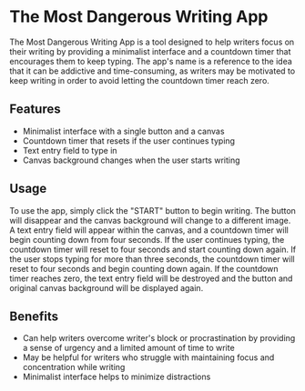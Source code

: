 # The Most Dangerous Writing App

The Most Dangerous Writing App is a tool designed to help writers focus on their writing by providing a minimalist interface and a countdown timer that encourages them to keep typing. The app's name is a reference to the idea that it can be addictive and time-consuming, as writers may be motivated to keep writing in order to avoid letting the countdown timer reach zero.

## Features

- Minimalist interface with a single button and a canvas
- Countdown timer that resets if the user continues typing
- Text entry field to type in
- Canvas background changes when the user starts writing

## Usage

To use the app, simply click the "START" button to begin writing. The button will disappear and the canvas background will change to a different image. A text entry field will appear within the canvas, and a countdown timer will begin counting down from four seconds. If the user continues typing, the countdown timer will reset to four seconds and start counting down again. If the user stops typing for more than three seconds, the countdown timer will reset to four seconds and begin counting down again. If the countdown timer reaches zero, the text entry field will be destroyed and the button and original canvas background will be displayed again.

## Benefits

- Can help writers overcome writer's block or procrastination by providing a sense of urgency and a limited amount of time to write
- May be helpful for writers who struggle with maintaining focus and concentration while writing
- Minimalist interface helps to minimize distractions

